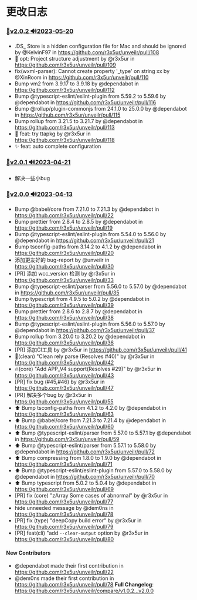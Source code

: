 # 更改日志

### [:bookmark:v2.0.2 :loud_sound:2023-05-20](https://github.com/r3x5ur/unveilr/tree/v2.0.2)
* .DS_ Store is a hidden configuration file for Mac and should be ignored by @KelvinF97 in https://github.com/r3x5ur/unveilr/pull/108
* :art: opt: Project structure adjustment by @r3x5ur in https://github.com/r3x5ur/unveilr/pull/109
* fix(wxml-parser): Cannot create property '_type' on string xx by @XinRoom in https://github.com/r3x5ur/unveilr/pull/110
* Bump vm2 from 3.9.17 to 3.9.18 by @dependabot in https://github.com/r3x5ur/unveilr/pull/112
* Bump @typescript-eslint/eslint-plugin from 5.59.2 to 5.59.6 by @dependabot in https://github.com/r3x5ur/unveilr/pull/116
* Bump @rollup/plugin-commonjs from 24.1.0 to 25.0.0 by @dependabot in https://github.com/r3x5ur/unveilr/pull/115
* Bump rollup from 3.21.5 to 3.21.7 by @dependabot in https://github.com/r3x5ur/unveilr/pull/113
* :tada: feat: try ttapkg by @r3x5ur in https://github.com/r3x5ur/unveilr/pull/118
* ✨ feat: auto complete configuration
### [:bookmark:v2.0.1 :loud_sound:2023-04-21](https://github.com/r3x5ur/unveilr/tree/v2.0.1)
* 解决一些小bug
### [:bookmark:v2.0.0 :loud_sound:2023-04-13](https://github.com/r3x5ur/unveilr/tree/v2.0.0)
* Bump @babel/core from 7.21.0 to 7.21.3 by @dependabot in https://github.com/r3x5ur/unveilr/pull/22
* Bump prettier from 2.8.4 to 2.8.5 by @dependabot in https://github.com/r3x5ur/unveilr/pull/19
* Bump @typescript-eslint/eslint-plugin from 5.54.0 to 5.56.0 by @dependabot in https://github.com/r3x5ur/unveilr/pull/21
* Bump tsconfig-paths from 3.14.2 to 4.1.2 by @dependabot in https://github.com/r3x5ur/unveilr/pull/20
* 添加更友好的 bug-report by @unveilr in https://github.com/r3x5ur/unveilr/pull/30
* [PR] 添加 wcc_version 检测 by @r3x5ur in https://github.com/r3x5ur/unveilr/pull/33
* Bump @typescript-eslint/parser from 5.56.0 to 5.57.0 by @dependabot in https://github.com/r3x5ur/unveilr/pull/35
* Bump typescript from 4.9.5 to 5.0.2 by @dependabot in https://github.com/r3x5ur/unveilr/pull/39
* Bump prettier from 2.8.6 to 2.8.7 by @dependabot in https://github.com/r3x5ur/unveilr/pull/38
* Bump @typescript-eslint/eslint-plugin from 5.56.0 to 5.57.0 by @dependabot in https://github.com/r3x5ur/unveilr/pull/37
* Bump rollup from 3.20.0 to 3.20.2 by @dependabot in https://github.com/r3x5ur/unveilr/pull/36
* [PR] 添加CI工具 by @r3x5ur in https://github.com/r3x5ur/unveilr/pull/41
* :bug:(clean) "Clean rely parse (Resolves #40)" by @r3x5ur in https://github.com/r3x5ur/unveilr/pull/42
* :fire:(core) "Add APP_V4 support(Resolves #29)" by @r3x5ur in https://github.com/r3x5ur/unveilr/pull/43
* [PR] fix bug (#45,#46) by @r3x5ur in https://github.com/r3x5ur/unveilr/pull/47
* [PR] 解决多个bug by @r3x5ur in https://github.com/r3x5ur/unveilr/pull/55
* ⬆️ Bump tsconfig-paths from 4.1.2 to 4.2.0 by @dependabot in https://github.com/r3x5ur/unveilr/pull/63
* ⬆️ Bump @babel/core from 7.21.3 to 7.21.4 by @dependabot in https://github.com/r3x5ur/unveilr/pull/60
* ⬆️ Bump @typescript-eslint/parser from 5.57.0 to 5.57.1 by @dependabot in https://github.com/r3x5ur/unveilr/pull/59
* ⬆️ Bump @typescript-eslint/parser from 5.57.1 to 5.58.0 by @dependabot in https://github.com/r3x5ur/unveilr/pull/72
* ⬆️ Bump compressing from 1.8.0 to 1.9.0 by @dependabot in https://github.com/r3x5ur/unveilr/pull/71
* ⬆️ Bump @typescript-eslint/eslint-plugin from 5.57.0 to 5.58.0 by @dependabot in https://github.com/r3x5ur/unveilr/pull/70
* ⬆️ Bump typescript from 5.0.2 to 5.0.4 by @dependabot in https://github.com/r3x5ur/unveilr/pull/69
* [PR] fix (core) "zArray Some cases of abnormal" by @r3x5ur in https://github.com/r3x5ur/unveilr/pull/77
* hide unneeded message by @dem0ns in https://github.com/r3x5ur/unveilr/pull/78
* [PR] fix (type) "deepCopy build error" by @r3x5ur in https://github.com/r3x5ur/unveilr/pull/79
* [PR] feat(cli) "add `--clear-output` option by @r3x5ur in https://github.com/r3x5ur/unveilr/pull/80
#### New Contributors
* @dependabot made their first contribution in https://github.com/r3x5ur/unveilr/pull/22
* @dem0ns made their first contribution in https://github.com/r3x5ur/unveilr/pull/78
**Full Changelog**: https://github.com/r3x5ur/unveilr/compare/v1.0.2...v2.0.0
